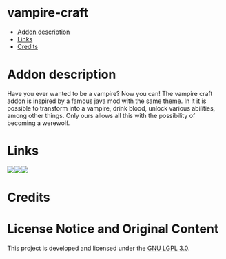 # vampire-craft

- [Addon description](#addon-description)
- [Links](#links)
- [Credits](#credits)

# Addon description
Have you ever wanted to be a vampire? Now you can! The vampire craft addon is inspired by a famous java mod with the same theme. In it it is possible to transform into a vampire, drink blood, unlock various abilities, among other things. Only ours allows all this with the possibility of becoming a werewolf.

# Links
[![](https://cdn.jsdelivr.net/npm/@intergrav/devins-badges@3/assets/cozy/social/discord-plural_vector.svg)](https://discord.com/invite/HAS99pEwJ4)[![](https://cdn.jsdelivr.net/npm/@intergrav/devins-badges@3.2.0/assets/cozy/social/youtube-singular_vector.svg)](https://m.youtube.com/channel/UCrq1E1rJEaYDXeU1qXk9OaQ)[![](https://cdn.jsdelivr.net/npm/@intergrav/devins-badges@3.2.0/assets/cozy/social/twitter-singular_vector.svg)](https://x.com/sunrise_studioo)

# Credits

# License Notice and Original Content
This project is developed and licensed under the [GNU LGPL 3.0](https://choosealicense.com/licenses/lgpl-3.0/).
